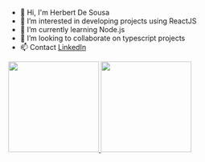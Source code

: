 - 👋 Hi, I'm Herbert De Sousa
- 👀 I’m interested in developing projects using ReactJS
- 🌱 I’m currently learning Node.js
- 💞️ I’m looking to collaborate on typescript projects
- 📫 Contact [LinkedIn](https://www.linkedin.com/in/herbert-sampaio-5ba26816a/)

 <div>
  <a href="https://github.com/HerbertSousa">
  <img height="180em" src="https://github-readme-stats.vercel.app/api?username=HerbertSousa&show_icons=true&theme=dracula&include_all_commits=true&count_private=true"/>
  <img height="180em" src="https://github-readme-stats.vercel.app/api/top-langs/?username=HerbertSousa&layout=compact&langs_count=7&theme=dracula"/>
</div>
